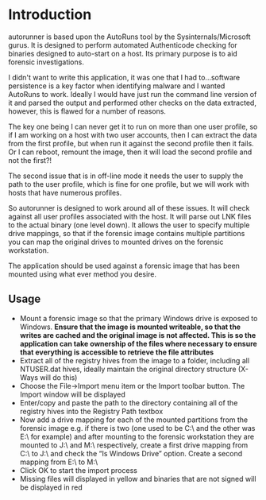 # Introduction #

autorunner is based upon the AutoRuns tool by the Sysinternals/Microsoft gurus. It is designed to perform automated Authenticode checking for binaries designed to auto-start on a host. Its primary purpose is to aid forensic investigations.

I didn't want to write this application, it was one that I had to...software persistence is a key factor when identifying malware and I wanted AutoRuns to work. Ideally I would have just run the command line version of it and parsed the output and performed other checks on the data extracted, however, this is flawed for a number of reasons.

The key one being I can never get it to run on more than one user profile, so if I am working on a host with two user accounts, then I can extract the data from the first profile, but when run it against the second profile then it fails. Or I can reboot, remount the image, then it will load the second profile and not the first?!

The second issue that is in off-line mode it needs the user to supply the path to the user profile, which is fine for one profile, but we will work with hosts that have numerous profiles.

So autorunner is designed to work around all of these issues. It will check against all user profiles associated with the host. It will parse out LNK files to the actual binary (one level down). It allows the user to specify multiple drive mappings, so that if the forensic image contains multiple partitions you can map the original drives to mounted drives on the forensic workstation.

The application should be used against a forensic image that has been mounted using what ever method you desire.

## Usage ##

- Mount a forensic image so that the primary Windows drive is exposed to Windows. **Ensure that the image is mounted writeable, so that the writes are cached and the original image is not affected. This is so the application can take ownership of the files where necessary to ensure that everything is accessible to retrieve the file attributes**
- Extract all of the registry hives from the image to a folder, including all NTUSER.dat hives, ideally maintain the original directory structure (X-Ways will do this)
- Choose the File->Import menu item or the Import toolbar button. The Import window will be displayed
- Enter/copy and paste the path to the directory containing all of the registry hives into the Registry Path textbox 
- Now add a drive mapping for each of the mounted partitions from the forensic image e.g. if there is two (one used to be C:\ and the other was E:\ for example) and after mounting to the forensic workstation they are mounted to J:\ and M:\ respectively, create a first drive mapping from C:\ to J:\ and check the “Is Windows Drive” option. Create a second mapping from E:\ to M:\
- Click OK to start the import process
- Missing files will displayed in yellow and binaries that are not signed will be displayed in red
 
